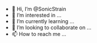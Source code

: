 - 👋 Hi, I’m @SonicStrain
- 👀 I’m interested in ...
- 🌱 I’m currently learning ...
- 💞️ I’m looking to collaborate on ...
- 📫 How to reach me ...

<!---
SonicStrain/SonicStrain is a ✨ special ✨ repository because its `README.md` (this file) appears on your GitHub profile.
You can click the Preview link to take a look at your changes.
--->
